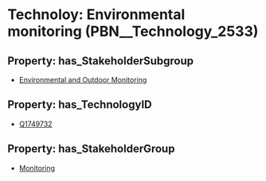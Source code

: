 # Technoloy: __Environmental monitoring__ (PBN__Technology_2533)

## Property: has_StakeholderSubgroup

* [Environmental and Outdoor Monitoring](PBN__TechSubgroup_91)

## Property: has_TechnologyID

* [Q1749732](Q1749732)

## Property: has_StakeholderGroup

* [Monitoring](PBN__TechGroup_8)


